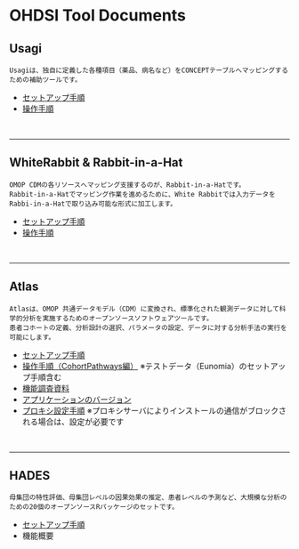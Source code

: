 # **OHDSI Tool Documents**

## **Usagi**  
```
Usagiは、独自に定義した各種項目（薬品、病名など）をCONCEPTテーブルへマッピングするための補助ツールです。  
```
- [セットアップ手順](./Usagi_setup.md)
- [操作手順](./Usagi_operation.md)

<br>

---
## **WhiteRabbit & Rabbit-in-a-Hat**  
```
OMOP CDMの各リソースへマッピング支援するのが、Rabbit-in-a-Hatです。  
Rabbit-in-a-Hatでマッピング作業を進めるために、White Rabbitでは入力データをRabbi-in-a-Hatで取り込み可能な形式に加工します。  
```
- [セットアップ手順](./WhiteRabbit_setup.md)
- [操作手順](./WhiteRabbit_operation.md)

<br>

---
## **Atlas**  
```
Atlasは、OMOP 共通データモデル（CDM）に変換され、標準化された観測データに対して科学的分析を実施するためのオープンソースソフトウェアツールです。  
患者コホートの定義、分析設計の選択、パラメータの設定、データに対する分析手法の実行を可能にします。  
```
- [セットアップ手順](./Atlas_setup.md)
- [操作手順（CohortPathways編）](./Atlas_operation_CohortPathways.md)
※テストデータ（Eunomia）のセットアップ手順含む
- [機能調査資料](./Atlas_functional_survey.md)
- [アプリケーションのバージョン](./Verified_Version.md)
- [プロキシ設定手順](./Proxy_setting.md)
※プロキシサーバによりインストールの通信がブロックされる場合は、設定が必要です

<br>

---
## **HADES**  
```
母集団の特性評価、母集団レベルの因果効果の推定、患者レベルの予測など、大規模な分析のための20個のオープンソースRパッケージのセットです。  
```
- [セットアップ手順](./HADES_setup.md)
- 機能概要
